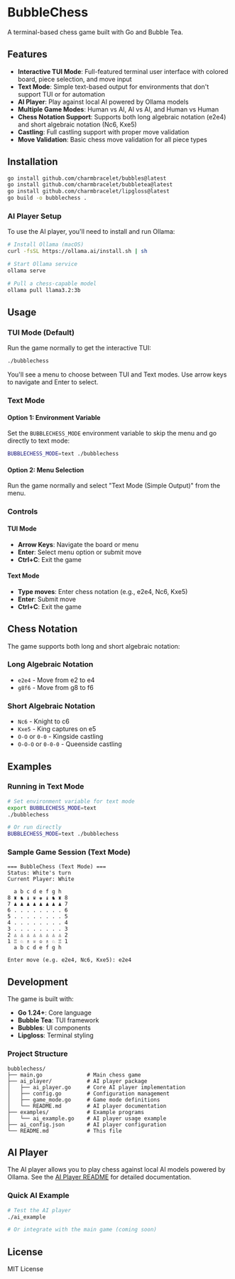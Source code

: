 # BubbleChess

A terminal-based chess game built with Go and Bubble Tea.

## Features

- **Interactive TUI Mode**: Full-featured terminal user interface with colored board, piece selection, and move input
- **Text Mode**: Simple text-based output for environments that don't support TUI or for automation
- **AI Player**: Play against local AI powered by Ollama models
- **Multiple Game Modes**: Human vs AI, AI vs AI, and Human vs Human
- **Chess Notation Support**: Supports both long algebraic notation (e2e4) and short algebraic notation (Nc6, Kxe5)
- **Castling**: Full castling support with proper move validation
- **Move Validation**: Basic chess move validation for all piece types

## Installation

```bash
go install github.com/charmbracelet/bubbles@latest
go install github.com/charmbracelet/bubbletea@latest
go install github.com/charmbracelet/lipgloss@latest
go build -o bubblechess .
```

### AI Player Setup

To use the AI player, you'll need to install and run Ollama:

```bash
# Install Ollama (macOS)
curl -fsSL https://ollama.ai/install.sh | sh

# Start Ollama service
ollama serve

# Pull a chess-capable model
ollama pull llama3.2:3b
```

## Usage

### TUI Mode (Default)

Run the game normally to get the interactive TUI:

```bash
./bubblechess
```

You'll see a menu to choose between TUI and Text modes. Use arrow keys to navigate and Enter to select.

### Text Mode

#### Option 1: Environment Variable

Set the `BUBBLECHESS_MODE` environment variable to skip the menu and go directly to text mode:

```bash
BUBBLECHESS_MODE=text ./bubblechess
```

#### Option 2: Menu Selection

Run the game normally and select "Text Mode (Simple Output)" from the menu.

### Controls

#### TUI Mode
- **Arrow Keys**: Navigate the board or menu
- **Enter**: Select menu option or submit move
- **Ctrl+C**: Exit the game

#### Text Mode
- **Type moves**: Enter chess notation (e.g., e2e4, Nc6, Kxe5)
- **Enter**: Submit move
- **Ctrl+C**: Exit the game

## Chess Notation

The game supports both long and short algebraic notation:

### Long Algebraic Notation
- `e2e4` - Move from e2 to e4
- `g8f6` - Move from g8 to f6

### Short Algebraic Notation
- `Nc6` - Knight to c6
- `Kxe5` - King captures on e5
- `O-O` or `0-0` - Kingside castling
- `O-O-O` or `0-0-0` - Queenside castling

## Examples

### Running in Text Mode
```bash
# Set environment variable for text mode
export BUBBLECHESS_MODE=text
./bubblechess

# Or run directly
BUBBLECHESS_MODE=text ./bubblechess
```

### Sample Game Session (Text Mode)
```
=== BubbleChess (Text Mode) ===
Status: White's turn
Current Player: White

  a b c d e f g h
8 ♜ ♞ ♝ ♛ ♚ ♝ ♞ ♜ 8
7 ♟ ♟ ♟ ♟ ♟ ♟ ♟ ♟ 7
6 . . . . . . . . 6
5 . . . . . . . . 5
4 . . . . . . . . 4
3 . . . . . . . . 3
2 ♙ ♙ ♙ ♙ ♙ ♙ ♙ ♙ 2
1 ♖ ♘ ♗ ♕ ♔ ♗ ♘ ♖ 1
  a b c d e f g h

Enter move (e.g. e2e4, Nc6, Kxe5): e2e4
```

## Development

The game is built with:
- **Go 1.24+**: Core language
- **Bubble Tea**: TUI framework
- **Bubbles**: UI components
- **Lipgloss**: Terminal styling

### Project Structure

```
bubblechess/
├── main.go              # Main chess game
├── ai_player/           # AI player package
│   ├── ai_player.go     # Core AI player implementation
│   ├── config.go        # Configuration management
│   ├── game_mode.go     # Game mode definitions
│   └── README.md        # AI player documentation
├── examples/            # Example programs
│   └── ai_example.go    # AI player usage example
├── ai_config.json       # AI player configuration
└── README.md            # This file
```

## AI Player

The AI player allows you to play chess against local AI models powered by Ollama. See the [AI Player README](ai_player/README.md) for detailed documentation.

### Quick AI Example

```bash
# Test the AI player
./ai_example

# Or integrate with the main game (coming soon)
```

## License

MIT License
